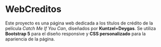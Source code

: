 # WebCreditos
Este proyecto es una página web dedicada a los títulos de crédito de la película *Catch Me If You Can*, diseñados por **Kuntzel+Deygas**. Se utiliza **Bootstrap 5** para el diseño responsive y **CSS personalizado** para la apariencia de la página.
